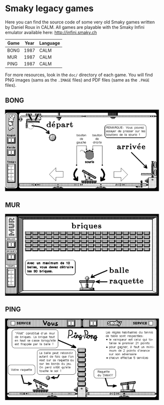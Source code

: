 # Smaky legacy games

Here you can find the source code of some very old Smaky games written by
Daniel Roux in CALM. All games are playable with the Smaky Infini emulator
available here: http://infini.smaky.ch

| Game | Year | Language |
| ---- | ---- | -------- |
| BONG | 1987 | CALM     |
| MUR  | 1987 | CALM     |
| PING | 1987 | CALM     |

For more resources, look in the `doc/` directory of each game. You will find
PNG images (sams as the `.IMAGE` files) and PDF files (same as the `.PAGE`
files).

## BONG

![BONG](bong/doc/bong_aide.png)

## MUR

![MUR](mur/doc/mur_aide.png)

## PING

![PING](ping/doc/ping_aide.png)
